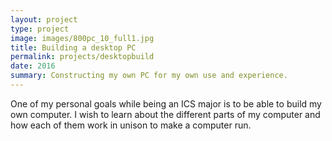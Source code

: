 ```yaml
---
layout: project
type: project
image: images/800pc_10_full1.jpg
title: Building a desktop PC
permalink: projects/desktopbuild
date: 2016
summary: Constructing my own PC for my own use and experience.
---
```


One of my personal goals while being an ICS major is to be able to build my own computer.  I wish to learn about the different parts of my computer and how each of them work in unison to make a computer run.
